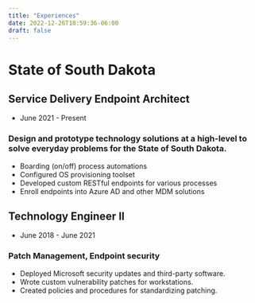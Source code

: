 ```yaml
---
title: "Experiences"
date: 2022-12-26T18:59:36-06:00
draft: false
---
```


# State of South Dakota
## Service Delivery Endpoint Architect
- June 2021 - Present
###  Design and prototype technology solutions at a high-level to solve everyday problems for the State of South Dakota.

* Boarding (on/off) process automations
* Configured OS provisioning toolset
* Developed custom RESTful endpoints for various processes
* Enroll endpoints into Azure AD and other MDM solutions

## Technology Engineer II
- June 2018 - June 2021
### Patch Management, Endpoint security

* Deployed Microsoft security updates and third-party software.
* Wrote custom vulnerability patches for workstations.
* Created policies and procedures for standardizing patching.

